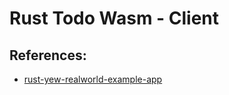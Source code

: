 # Rust Todo Wasm - Client

## References:

* [rust-yew-realworld-example-app](https://github.com/jetli/rust-yew-realworld-example-app/blob/master/crates/conduit-wasm/src/routes/register.rs)
